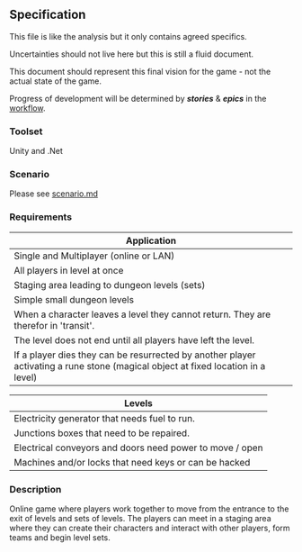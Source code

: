 ## Specification

This file is like the analysis but it only contains agreed specifics.

Uncertainties should not live here but this is still a fluid document.

This document should represent this final vision for the game - not the actual state of the game.

Progress of development will be determined by ***stories*** & ***epics*** in the [workflow](workflow/README.md).

### Toolset

Unity and .Net

### Scenario

Please see [scenario.md](scenario.md)

### Requirements

|Application
|---
|Single and Multiplayer (online or LAN)
|All players in level at once
|Staging area leading to dungeon levels (sets)
|Simple small dungeon levels
|When a character leaves a level they cannot return. They are therefor in 'transit'.
|The level does not end until all players have left the level.
|If a player dies they can be resurrected by another player activating a rune stone (magical object at fixed location in a level)

|Levels
|---
|Electricity generator that needs fuel to run.
|Junctions boxes that need to be repaired.
|Electrical conveyors and doors need power to move / open
|Machines and/or locks that need keys or can be hacked

### Description
Online game where players work together to move from the entrance to the exit of levels and sets of levels.
The players can meet in a staging area where they can create their characters and interact with other players, form teams and begin level sets.
